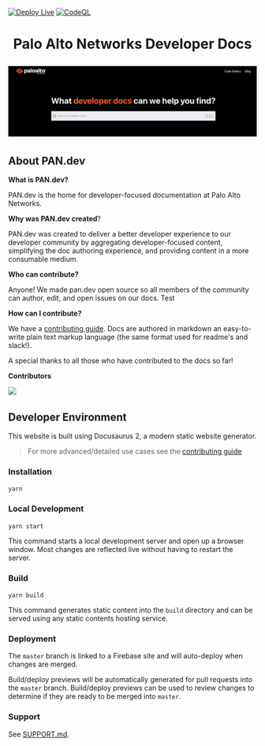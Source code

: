 [![Deploy Live](https://github.com/PaloAltoNetworks/pan.dev/actions/workflows/deploy-live.yml/badge.svg)](https://github.com/PaloAltoNetworks/pan.dev/actions/workflows/deploy-live.yml) [![CodeQL](https://github.com/PaloAltoNetworks/pan.dev/actions/workflows/codeql-analysis.yml/badge.svg)](https://github.com/PaloAltoNetworks/pan.dev/actions/workflows/codeql-analysis.yml)

<h1 align="center">
  <p align="center">Palo Alto Networks Developer Docs</p>
  <a href="https://pan.dev">
  <img src="https://raw.githubusercontent.com/PaloAltoNetworks/pan.dev/master/static/img/site.png"/>
  </a>
</h1>

## About PAN.dev

**What is PAN.dev?**

PAN.dev is the home for developer-focused documentation at Palo Alto Networks.

**Why was PAN.dev created**?

PAN.dev was created to deliver a better developer experience to our developer community by aggregating developer-focused content, simplifying the doc authoring experience, and providing content in a more consumable medium.

**Who can contribute?**

Anyone! We made pan.dev open source so all members of the community can author, edit, and open issues on our docs. Test

**How can I contribute?**

We have a [contributing guide](https://pan.dev/contributing). Docs are authored in markdown an easy-to-write plain text markup language (the same format used for readme's and slack!).

A special thanks to all those who have contributed to the docs so far!

**Contributors**

<a href="https://github.com/PaloAltoNetworks/pan.dev/graphs/contributors">
  <img src="https://contrib.rocks/image?repo=PaloAltoNetworks/pan.dev" />
</a>

## Developer Environment

This website is built using Docusaurus 2, a modern static website generator.

> For more advanced/detailed use cases see the [contributing guide](https://pan.dev/contributing)

### Installation

```
yarn
```

### Local Development

```
yarn start
```

This command starts a local development server and open up a browser window. Most changes are reflected live without having to restart the server.

### Build

```
yarn build
```

This command generates static content into the `build` directory and can be served using any static contents hosting service.

### Deployment

The `master` branch is linked to a Firebase site and will auto-deploy when changes are merged.

Build/deploy previews will be automatically generated for pull requests into the `master` branch. Build/deploy previews can be used to review changes to determine if they are ready to be merged into `master`.

### Support

See [SUPPORT.md](https://github.com/PaloAltoNetworks/pan.dev/blob/master/SUPPORT.md).

